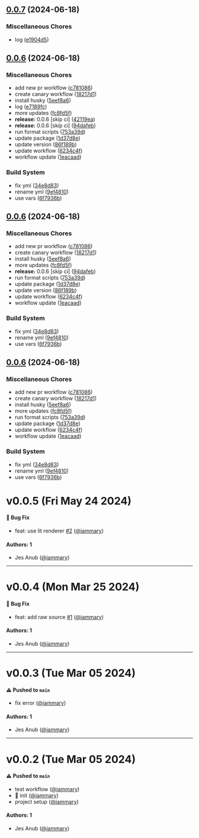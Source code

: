 ## [0.0.7](https://github.com/iammary/storybook-addon-web-component-html/compare/v0.0.6...v0.0.7) (2024-06-18)

### Miscellaneous Chores

- log ([e1904d5](https://github.com/iammary/storybook-addon-web-component-html/commit/e1904d5c2d3d9275549ee559301834f6814f17f2))

## [0.0.6](https://github.com/iammary/storybook-addon-web-component-html/compare/v0.0.5...v0.0.6) (2024-06-18)

### Miscellaneous Chores

- add new pr workflow ([c781086](https://github.com/iammary/storybook-addon-web-component-html/commit/c7810862e4f581eca4be1438bbea0a882d99e1b3))
- create canary workflow ([18217d1](https://github.com/iammary/storybook-addon-web-component-html/commit/18217d100880d45d4c1ab6a6b9ba07435b87b349))
- install husky ([5eef8a6](https://github.com/iammary/storybook-addon-web-component-html/commit/5eef8a6242928da108269486c23e1260293b9af7))
- log ([e7189fc](https://github.com/iammary/storybook-addon-web-component-html/commit/e7189fcb1ed5edb2d8095517678b1e58acc071fa))
- more updates ([fc8fd5f](https://github.com/iammary/storybook-addon-web-component-html/commit/fc8fd5f7c16b2452d7c1fbcfc65c8c7256aff720))
- **release:** 0.0.6 [skip ci] ([42119ea](https://github.com/iammary/storybook-addon-web-component-html/commit/42119eaeed1298d1bb2dc8179180d4bb171dc59c))
- **release:** 0.0.6 [skip ci] ([94dafeb](https://github.com/iammary/storybook-addon-web-component-html/commit/94dafebd1f8088c5e0eb4edbf8283a3a8c4cc971))
- run format scripts ([753a39d](https://github.com/iammary/storybook-addon-web-component-html/commit/753a39ddbfffabde7f00602f501da405d34a1e20))
- update package ([1d37d8e](https://github.com/iammary/storybook-addon-web-component-html/commit/1d37d8ef5add054e1092b00a6a2ec653bab4fbc8))
- update version ([86f189b](https://github.com/iammary/storybook-addon-web-component-html/commit/86f189b36e5744c8980c4a33e0a9f9314b4aa343))
- update workflow ([6234c4f](https://github.com/iammary/storybook-addon-web-component-html/commit/6234c4f5cafe929c68519a46822d755c0b182409))
- workflow update ([1eacaad](https://github.com/iammary/storybook-addon-web-component-html/commit/1eacaadc004164287b4cab10ffc84f26e2880947))

### Build System

- fix yml ([34e8d83](https://github.com/iammary/storybook-addon-web-component-html/commit/34e8d831f1dac2ff606a643785464b919bb521c2))
- rename yml ([9ef4810](https://github.com/iammary/storybook-addon-web-component-html/commit/9ef481011afdc155ef12a41cf726fc893584c4ca))
- use vars ([6f7936b](https://github.com/iammary/storybook-addon-web-component-html/commit/6f7936beee9e7170e9c2f44c996df80cb17072e3))

## [0.0.6](https://github.com/iammary/storybook-addon-web-component-html/compare/v0.0.5...v0.0.6) (2024-06-18)

### Miscellaneous Chores

- add new pr workflow ([c781086](https://github.com/iammary/storybook-addon-web-component-html/commit/c7810862e4f581eca4be1438bbea0a882d99e1b3))
- create canary workflow ([18217d1](https://github.com/iammary/storybook-addon-web-component-html/commit/18217d100880d45d4c1ab6a6b9ba07435b87b349))
- install husky ([5eef8a6](https://github.com/iammary/storybook-addon-web-component-html/commit/5eef8a6242928da108269486c23e1260293b9af7))
- more updates ([fc8fd5f](https://github.com/iammary/storybook-addon-web-component-html/commit/fc8fd5f7c16b2452d7c1fbcfc65c8c7256aff720))
- **release:** 0.0.6 [skip ci] ([94dafeb](https://github.com/iammary/storybook-addon-web-component-html/commit/94dafebd1f8088c5e0eb4edbf8283a3a8c4cc971))
- run format scripts ([753a39d](https://github.com/iammary/storybook-addon-web-component-html/commit/753a39ddbfffabde7f00602f501da405d34a1e20))
- update package ([1d37d8e](https://github.com/iammary/storybook-addon-web-component-html/commit/1d37d8ef5add054e1092b00a6a2ec653bab4fbc8))
- update version ([86f189b](https://github.com/iammary/storybook-addon-web-component-html/commit/86f189b36e5744c8980c4a33e0a9f9314b4aa343))
- update workflow ([6234c4f](https://github.com/iammary/storybook-addon-web-component-html/commit/6234c4f5cafe929c68519a46822d755c0b182409))
- workflow update ([1eacaad](https://github.com/iammary/storybook-addon-web-component-html/commit/1eacaadc004164287b4cab10ffc84f26e2880947))

### Build System

- fix yml ([34e8d83](https://github.com/iammary/storybook-addon-web-component-html/commit/34e8d831f1dac2ff606a643785464b919bb521c2))
- rename yml ([9ef4810](https://github.com/iammary/storybook-addon-web-component-html/commit/9ef481011afdc155ef12a41cf726fc893584c4ca))
- use vars ([6f7936b](https://github.com/iammary/storybook-addon-web-component-html/commit/6f7936beee9e7170e9c2f44c996df80cb17072e3))

## [0.0.6](https://github.com/iammary/storybook-addon-web-component-html/compare/v0.0.5...v0.0.6) (2024-06-18)

### Miscellaneous Chores

- add new pr workflow ([c781086](https://github.com/iammary/storybook-addon-web-component-html/commit/c7810862e4f581eca4be1438bbea0a882d99e1b3))
- create canary workflow ([18217d1](https://github.com/iammary/storybook-addon-web-component-html/commit/18217d100880d45d4c1ab6a6b9ba07435b87b349))
- install husky ([5eef8a6](https://github.com/iammary/storybook-addon-web-component-html/commit/5eef8a6242928da108269486c23e1260293b9af7))
- more updates ([fc8fd5f](https://github.com/iammary/storybook-addon-web-component-html/commit/fc8fd5f7c16b2452d7c1fbcfc65c8c7256aff720))
- run format scripts ([753a39d](https://github.com/iammary/storybook-addon-web-component-html/commit/753a39ddbfffabde7f00602f501da405d34a1e20))
- update package ([1d37d8e](https://github.com/iammary/storybook-addon-web-component-html/commit/1d37d8ef5add054e1092b00a6a2ec653bab4fbc8))
- update workflow ([6234c4f](https://github.com/iammary/storybook-addon-web-component-html/commit/6234c4f5cafe929c68519a46822d755c0b182409))
- workflow update ([1eacaad](https://github.com/iammary/storybook-addon-web-component-html/commit/1eacaadc004164287b4cab10ffc84f26e2880947))

### Build System

- fix yml ([34e8d83](https://github.com/iammary/storybook-addon-web-component-html/commit/34e8d831f1dac2ff606a643785464b919bb521c2))
- rename yml ([9ef4810](https://github.com/iammary/storybook-addon-web-component-html/commit/9ef481011afdc155ef12a41cf726fc893584c4ca))
- use vars ([6f7936b](https://github.com/iammary/storybook-addon-web-component-html/commit/6f7936beee9e7170e9c2f44c996df80cb17072e3))

# v0.0.5 (Fri May 24 2024)

#### 🐛 Bug Fix

- feat: use lit renderer [#2](https://github.com/iammary/storybook-addon-web-component-html/pull/2) ([@iammary](https://github.com/iammary))

#### Authors: 1

- Jes Anub ([@iammary](https://github.com/iammary))

---

# v0.0.4 (Mon Mar 25 2024)

#### 🐛 Bug Fix

- feat: add raw source [#1](https://github.com/iammary/storybook-addon-web-component-html/pull/1) ([@iammary](https://github.com/iammary))

#### Authors: 1

- Jes Anub ([@iammary](https://github.com/iammary))

---

# v0.0.3 (Tue Mar 05 2024)

#### ⚠️ Pushed to `main`

- fix error ([@iammary](https://github.com/iammary))

#### Authors: 1

- Jes Anub ([@iammary](https://github.com/iammary))

---

# v0.0.2 (Tue Mar 05 2024)

#### ⚠️ Pushed to `main`

- test workflow ([@iammary](https://github.com/iammary))
- :tada: init ([@iammary](https://github.com/iammary))
- project setup ([@iammary](https://github.com/iammary))

#### Authors: 1

- Jes Anub ([@iammary](https://github.com/iammary))

